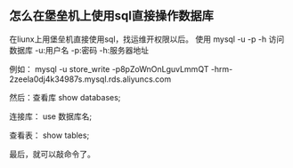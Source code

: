 ## 怎么在堡垒机上使用sql直接操作数据库

在liunx上用堡垒机直接使用sql，找运维开权限以后。
使用  mysql -u -p -h 访问数据库
-u:用户名
-p:密码
-h:服务器地址

例如：
mysql -u store_write -p8pZoWnOnLguvLmmQT -hrm-2zeela0dj4k34987s.mysql.rds.aliyuncs.com  

然后：查看库
show databases;

连接库：
use 数据库名;

查看表：
show tables;

最后，就可以敲命令了。


